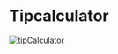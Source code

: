 # Tipcalculator

<a href="https://i.imgur.com/zlCWXw5.gifv"><img src="https://i.imgur.com/zlCWXw5.gifv" title="tipCalculator"/></a>
